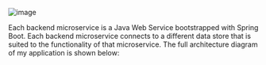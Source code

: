 

![image](https://user-images.githubusercontent.com/59709429/118577635-6255f800-b750-11eb-9c59-fe4bee563643.png)


Each backend microservice is a Java Web Service bootstrapped with Spring Boot. Each backend microservice connects to a different data store that is suited to the functionality of that microservice.
The full architecture diagram of my application is shown below:

